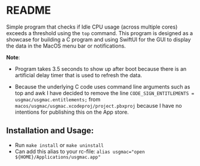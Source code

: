 # README

Simple program that checks if Idle CPU usage (across multiple cores) exceeds a
threshold using the `top` command. This program is designed as a showcase for
building a C program and using SwiftUI for the GUI to display the data in the
MacOS menu bar or notifications.

**Note**:

- Program takes 3.5 seconds to show up after boot because there is an
    artificial delay timer that is used to refresh the data.

- Because the underlying C code uses command line arguments such as top and
    awk I have decided to remove the line `CODE_SIGN_ENTITLEMENTS = usgmac/usgmac.entitlements;`
    from `macos/usgmac/usgmac.xcodeproj/project.pbxproj` because I have no
    intentions for publishing this on the App store.

## Installation and Usage:

- Run `make install` or `make uninstall`
- Can add this alias to your rc-file: `alias usgmac="open ${HOME}/Applications/usgmac.app"`
